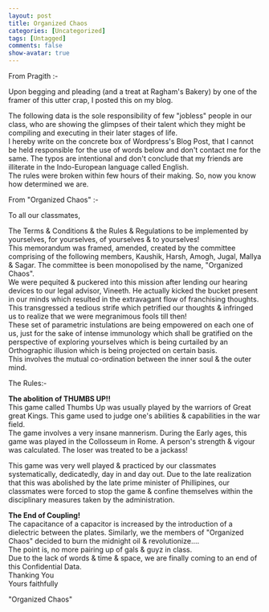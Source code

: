 ```yaml
---
layout: post
title: Organized Chaos
categories: [Uncategorized]
tags: [Untagged]
comments: false
show-avatar: true
---
```


<p>From Pragith :-</p> <p>Upon begging and pleading (and a treat at Ragham's Bakery) by one of the framer of this utter crap, I posted this on my blog.</p> <p>The following data is the sole responsibility of few "jobless" people in our class, who are showing the glimpses of their talent which they might be compiling and executing in their later stages of life.<br /> I hereby write on the concrete box of Wordpress's Blog Post, that I cannot be held responsible for the use of words below and don't contact me for the same. The typos are intentional and don't conclude that my friends are illiterate in the Indo-European language called English.<br /> The rules were broken within few hours of their making. So, now you know how determined we are.</p> <p>From "Organized Chaos" :-</p> <p>To all our classmates,</p> <p>The Terms &amp; Conditions &amp; the Rules &amp; Regulations to be implemented by yourselves, for yourselves, of yourselves &amp; to yourselves!<br /> This memorandum was framed, amended, created by the committee comprising of the following members, Kaushik, Harsh, Amogh, Jugal, Mallya &amp; Sagar. The committee is been monopolised by the name, "Organized Chaos".<br /> We were pequited &amp; puckered into this mission after lending our hearing devices to our legal advisor, Vineeth. He actually kicked the bucket present in our minds which resulted in the extravagant flow of franchising thoughts.<br /> This transgressed a tedious strife which petrified our thoughts &amp; infringed us to realize that we were megranimous fools till then!<!--more--><br /> These set of parametric instulations are being empowered on each one of us, just for the sake of intense immunology which shall be gratified on the perspective of exploring yourselves which is being curtailed by an Orthographic illusion which is being projected on certain basis.<br /> This involves the mutual co-ordination between the inner soul &amp; the outer mind.</p> <p>The Rules:-</p> <p><strong>The abolition of THUMBS UP!!</strong><br /> This game called Thumbs Up was usually played by the warriors of Great great Kings. This game used to judge one's abilities &amp; capabilities in the war field.<br /> The game involves a very insane mannerism. During the Early ages, this game was played in the Collosseum in Rome. A person's strength &amp; vigour was calculated. The loser was treated to be a jackass!</p> <p>This game was very well played &amp; practiced by our classmates systematically, dedicatedly, day in and day out. Due to the late realization that this was abolished by the late prime minister of Phillipines, our classmates were forced to stop the game &amp; confine themselves within the disciplinary measures taken by the administration.</p> <p><strong>The End of Coupling!</strong><br /> The capacitance of a capacitor is increased by the introduction of a dielectric between the plates. Similarly, we the members of "Organized Chaos" decided to burn the midnight oil &amp; revolutionize….<br /> The point is, no more pairing up of gals &amp; guyz in class.<br /> Due to the lack of words &amp; time &amp; space, we are finally coming to an end of this Confidential Data.<br /> Thanking You<br /> Yours faithfully</p> <p>"Organized Chaos"</p>